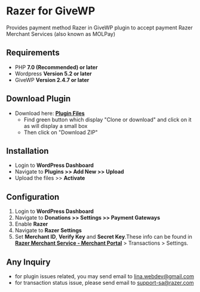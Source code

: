 # Razer for GiveWP

Provides payment method Razer in GiveWP plugin to accept payment Razer Merchant Services (also known as MOLPay) 

## Requirements

* PHP **7.0 (Recommended) or later**
* Wordpress **Version 5.2 or later**
* GiveWP **Version 2.4.7 or later**

## Download Plugin

* Download here: [**Plugin Files**](https://github.com/amaleena123/Razer-GiveWP)
  * Find green button which display "Clone or download" and click on it as will display a small box
  * Then click on "Download ZIP"

## Installation

* Login to **WordPress Dashboard**
* Navigate to **Plugins >> Add New >> Upload**
* Upload the files >> **Activate**

## Configuration

1. Login to **WordPress Dashboard**
2. Navigate to **Donations >> Settings >> Payment Gateways**
3. Enable **Razer**
4. Navigate to **Razer Settings**
5. Set **Merchant ID**, **Verify Key** and **Secret Key**.These info can be found in [**Razer Merchant Service - Merchant Portal**](https://portal.molpay.com/) > Transactions > Settings.

## Any Inquiry
* for plugin issues related, you may send email to lina.webdev@gmail.com
* for transaction status issue, please send email to support-sa@razer.com
